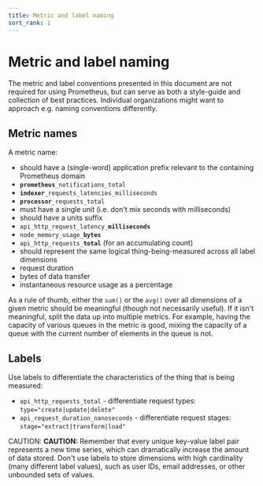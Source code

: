 ```yaml
---
title: Metric and label naming
sort_rank: 1
---
```


# Metric and label naming

The metric and label conventions presented in this document are not required
for using Prometheus, but can serve as both a style-guide and collection of
best practices. Individual organizations might want to approach e.g. naming
conventions differently.

## Metric names

A metric name:

* should have a (single-word) application prefix relevant to the containing Prometheus domain
 * <code><b>prometheus</b>\_notifications\_total</code>
 * <code><b>indexer</b>\_requests\_latencies\_milliseconds</code>
 * <code><b>processor</b>\_requests\_total</code>
* must have a single unit (i.e. don't mix seconds with milliseconds)
* should have a units suffix
 * <code>api\_http\_request\_latency\_<b>milliseconds</b></code>
 * <code>node\_memory\_usage\_<b>bytes</b></code>
 * <code>api\_http\_requests\_<b>total</b></code> (for an accumulating count)
* should represent the same logical thing-being-measured across all label dimensions
 * request duration
 * bytes of data transfer
 * instantaneous resource usage as a percentage

As a rule of thumb, either the `sum()` or the `avg()` over all dimensions of a
given metric should be meaningful (though not necessarily useful). If it isn't
meaningful, split the data up into multiple metrics. For example, having the
capacity of various queues in the metric is good, mixing the capacity of a
queue with the current number of elements in the queue is not.

## Labels

Use labels to differentiate the characteristics of the thing that is being measured:

 * `api_http_requests_total` - differentiate request types: `type="create|update|delete"`
 * `api_request_duration_nanoseconds` - differentiate request stages: `stage="extract|transform|load"`

CAUTION: <b>CAUTION:</b> Remember that every unique key-value label pair
represents a new time series, which can dramatically increase the amount of
data stored. Don't use labels to store dimensions with high cardinality (many
different label values), such as user IDs, email addresses, or other unbounded
sets of values.
